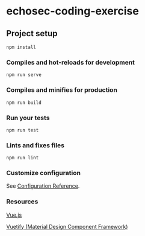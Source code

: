 # echosec-coding-exercise

## Project setup
```
npm install
```

### Compiles and hot-reloads for development
```
npm run serve
```

### Compiles and minifies for production
```
npm run build
```

### Run your tests
```
npm run test
```

### Lints and fixes files
```
npm run lint
```

### Customize configuration
See [Configuration Reference](https://cli.vuejs.org/config/).

### Resources

[Vue.js](https://vuejs.org/v2/guide/)

[Vuetify (Material Design Component Framework)](https://vuetifyjs.com/en/getting-started/quick-start)
